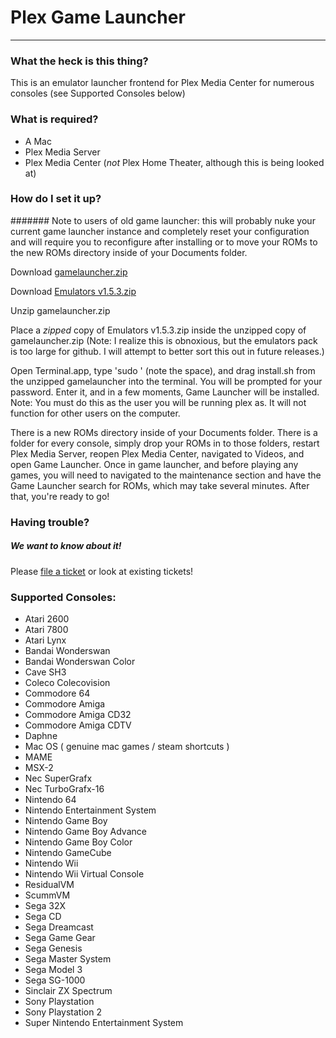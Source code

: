 # Plex Game Launcher
---
### What the heck is this thing?

This is an emulator launcher frontend for Plex Media Center for numerous consoles (see Supported Consoles below)

### What is required?

- A Mac
- Plex Media Server
- Plex Media Center (*not* Plex Home Theater, although this is being looked at)

### How do I set it up?

####### Note to users of old game launcher: this will probably nuke your current game launcher instance and completely reset your configuration and will require you to reconfigure after installing or to move your ROMs to the new ROMs directory inside of your Documents folder.

Download [gamelauncher.zip](https://github.com/CamHenlin/PlexGameLauncher/raw/master/gamelauncher.zip)

Download [Emulators v1.5.3.zip](http://dl.dropbox.com/u/9111377/Emulators%20v1.5.3.zip)

Unzip gamelauncher.zip

Place a *zipped* copy of Emulators v1.5.3.zip inside the unzipped copy of gamelauncher.zip (Note: I realize this is obnoxious, but the emulators pack is too large for github. I will attempt to better sort this out in future releases.)

Open Terminal.app, type 'sudo ' (note the space), and drag install.sh from the unzipped gamelauncher into the terminal. You will be prompted for your password. Enter it, and in a few moments, Game Launcher will be installed. Note: You must do this as the user you will be running plex as. It will not function for other users on the computer.

There is a new ROMs directory inside of your Documents folder. There is a folder for every console, simply drop your ROMs in to those folders, restart Plex Media Server, reopen Plex Media Center, navigated to Videos, and open Game Launcher. Once in game launcher, and before playing any games, you will need to navigated to the maintenance section and have the Game Launcher search for ROMs, which may take several minutes. After that, you're ready to go!

### Having trouble?
##### We want to know about it!

Please [file a ticket](https://github.com/CamHenlin/PlexGameLauncher/issues) or look at existing tickets!

### Supported Consoles:
- Atari 2600
- Atari 7800
- Atari Lynx
- Bandai Wonderswan
- Bandai Wonderswan Color
- Cave SH3
- Coleco Colecovision
- Commodore 64
- Commodore Amiga
- Commodore Amiga CD32
- Commodore Amiga CDTV
- Daphne
- Mac OS ( genuine mac games / steam shortcuts )
- MAME
- MSX-2
- Nec SuperGrafx
- Nec TurboGrafx-16
- Nintendo 64
- Nintendo Entertainment System
- Nintendo Game Boy
- Nintendo Game Boy Advance
- Nintendo Game Boy Color
- Nintendo GameCube
- Nintendo Wii
- Nintendo Wii Virtual Console
- ResidualVM
- ScummVM
- Sega 32X
- Sega CD
- Sega Dreamcast
- Sega Game Gear
- Sega Genesis
- Sega Master System
- Sega Model 3
- Sega SG-1000
- Sinclair ZX Spectrum
- Sony Playstation
- Sony Playstation 2
- Super Nintendo Entertainment System